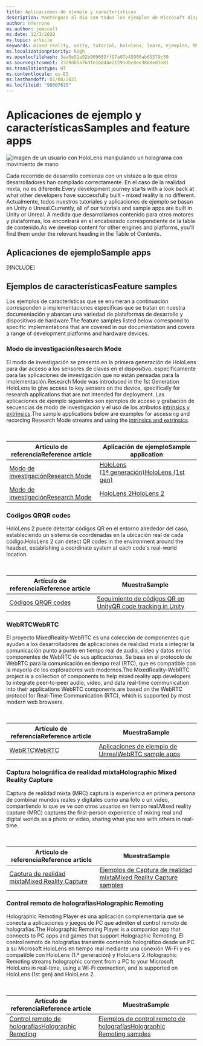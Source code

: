 ```yaml
---
title: Aplicaciones de ejemplo y características
description: Manténgase al día con todos los ejemplos de Microsoft disponibles y las aplicaciones de características de realidad mixta para HoloLens.
author: hferrone
ms.author: jemccull
ms.date: 12/3/2020
ms.topic: article
keywords: mixed reality, unity, tutorial, hololens, learn, ejemplos, MRTK, modo de investigación, HoloLens 2, códigos qr, WebRTC, captura de realidad mixta, control remoto de holografías, UX Tools
ms.localizationpriority: high
ms.openlocfilehash: 3aa0e51a92b909689ff97a07b45900ab65579c59
ms.sourcegitcommit: 2329db5a76dfe1b844e21291dbc8ee3888ed1b81
ms.translationtype: HT
ms.contentlocale: es-ES
ms.lasthandoff: 01/08/2021
ms.locfileid: "98007615"
---
```

# <a name="samples-and-feature-apps"></a><span data-ttu-id="87e2d-104">Aplicaciones de ejemplo y características</span><span class="sxs-lookup"><span data-stu-id="87e2d-104">Samples and feature apps</span></span>

![Imagen de un usuario con HoloLens manipulando un holograma con movimiento de mano](unreal/images/unreal-developer.jpg)

<span data-ttu-id="87e2d-106">Cada recorrido de desarrollo comienza con un vistazo a lo que otros desarrolladores han compilado correctamente. En el caso de la realidad mixta, no es diferente.</span><span class="sxs-lookup"><span data-stu-id="87e2d-106">Every development journey starts with a look back at what other developers have successfully built - mixed reality is no different.</span></span> <span data-ttu-id="87e2d-107">Actualmente, todos nuestros tutoriales y aplicaciones de ejemplo se basan en Unity o Unreal.</span><span class="sxs-lookup"><span data-stu-id="87e2d-107">Currently, all of our tutorials and sample apps are built in Unity or Unreal.</span></span> <span data-ttu-id="87e2d-108">A medida que desarrollamos contenido para otros motores y plataformas, los encontrará en el encabezado correspondiente de la tabla de contenido.</span><span class="sxs-lookup"><span data-stu-id="87e2d-108">As we develop content for other engines and platforms, you'll find them under the relevant heading in the Table of Contents.</span></span>

## <a name="sample-apps"></a><span data-ttu-id="87e2d-109">Aplicaciones de ejemplo</span><span class="sxs-lookup"><span data-stu-id="87e2d-109">Sample apps</span></span>

[!INCLUDE[](includes/tabs-samples.md)]

## <a name="feature-samples"></a><span data-ttu-id="87e2d-110">Ejemplos de características</span><span class="sxs-lookup"><span data-stu-id="87e2d-110">Feature samples</span></span>

<span data-ttu-id="87e2d-111">Los ejemplos de características que se enumeran a continuación corresponden a implementaciones específicas que se tratan en nuestra documentación y abarcan una variedad de plataformas de desarrollo y dispositivos de hardware.</span><span class="sxs-lookup"><span data-stu-id="87e2d-111">The feature samples listed below correspond to specific implementations that are covered in our documentation and covers a range of development platforms and hardware devices.</span></span>

### <a name="research-mode"></a><span data-ttu-id="87e2d-112">Modo de investigación</span><span class="sxs-lookup"><span data-stu-id="87e2d-112">Research Mode</span></span>

<span data-ttu-id="87e2d-113">El modo de investigación se presentó en la primera generación de HoloLens para dar acceso a los sensores de claves en el dispositivo, específicamente para las aplicaciones de investigación que no están pensadas para la implementación.</span><span class="sxs-lookup"><span data-stu-id="87e2d-113">Research Mode was introduced in the 1st Generation HoloLens to give access to key sensors on the device, specifically for research applications that are not intended for deployment.</span></span> <span data-ttu-id="87e2d-114">Las aplicaciones de ejemplo siguientes son ejemplos de acceso y grabación de secuencias de modo de investigación y el uso de los atributos [intrinsics y extrinsics](https://docs.microsoft.com/windows/mixed-reality/locatable-camera#locating-the-device-camera-in-the-world).</span><span class="sxs-lookup"><span data-stu-id="87e2d-114">The sample applications below are examples for accessing and recording Research Mode streams and using the [intrinsics and extrinsics](https://docs.microsoft.com/windows/mixed-reality/locatable-camera#locating-the-device-camera-in-the-world).</span></span>

<br>

| <span data-ttu-id="87e2d-115">Artículo de referencia</span><span class="sxs-lookup"><span data-stu-id="87e2d-115">Reference article</span></span> | <span data-ttu-id="87e2d-116">Aplicación de ejemplo</span><span class="sxs-lookup"><span data-stu-id="87e2d-116">Sample application</span></span> |
| --- | --- |
| [<span data-ttu-id="87e2d-117">Modo de investigación</span><span class="sxs-lookup"><span data-stu-id="87e2d-117">Research Mode</span></span>](platform-capabilities-and-apis/research-mode.md) | [<span data-ttu-id="87e2d-118">HoloLens (1ª generación)</span><span class="sxs-lookup"><span data-stu-id="87e2d-118">HoloLens (1st gen)</span></span>](https://github.com/microsoft/HoloLensForCV/tree/master/Samples) |
| [<span data-ttu-id="87e2d-119">Modo de investigación</span><span class="sxs-lookup"><span data-stu-id="87e2d-119">Research Mode</span></span>](platform-capabilities-and-apis/research-mode.md) | [<span data-ttu-id="87e2d-120">HoloLens 2</span><span class="sxs-lookup"><span data-stu-id="87e2d-120">HoloLens 2</span></span>](https://github.com/microsoft/HoloLens2ForCV/tree/main/Samples) |

### <a name="qr-codes"></a><span data-ttu-id="87e2d-121">Códigos QR</span><span class="sxs-lookup"><span data-stu-id="87e2d-121">QR codes</span></span>

<span data-ttu-id="87e2d-122">HoloLens 2 puede detectar códigos QR en el entorno alrededor del caso, estableciendo un sistema de coordenadas en la ubicación real de cada código.</span><span class="sxs-lookup"><span data-stu-id="87e2d-122">HoloLens 2 can detect QR codes in the environment around the headset, establishing a coordinate system at each code's real-world location.</span></span>

<br>

| <span data-ttu-id="87e2d-123">Artículo de referencia</span><span class="sxs-lookup"><span data-stu-id="87e2d-123">Reference article</span></span> | <span data-ttu-id="87e2d-124">Muestra</span><span class="sxs-lookup"><span data-stu-id="87e2d-124">Sample</span></span> |
| --- | --- |
| [<span data-ttu-id="87e2d-125">Códigos QR</span><span class="sxs-lookup"><span data-stu-id="87e2d-125">QR codes</span></span>](platform-capabilities-and-apis/qr-code-tracking.md) | [<span data-ttu-id="87e2d-126">Seguimiento de códigos QR en Unity</span><span class="sxs-lookup"><span data-stu-id="87e2d-126">QR code tracking in Unity</span></span>](https://github.com/chgatla-microsoft/QRTracking/tree/master/SampleQRCodes) |

### <a name="webrtc"></a><span data-ttu-id="87e2d-127">WebRTC</span><span class="sxs-lookup"><span data-stu-id="87e2d-127">WebRTC</span></span>

<span data-ttu-id="87e2d-128">El proyecto MixedReality-WebRTC es una colección de componentes que ayudan a los desarrolladores de aplicaciones de realidad mixta a integrar la comunicación punto a punto en tiempo real de audio, vídeo y datos en los componentes de WebRTC de sus aplicaciones. Se basa en el protocolo de WebRTC para la comunicación en tiempo real (RTC), que es compatible con la mayoría de los exploradores web modernos.</span><span class="sxs-lookup"><span data-stu-id="87e2d-128">The MixedReality-WebRTC project is a collection of components to help mixed reality app developers to integrate peer-to-peer audio, video, and data real-time communication into their applications WebRTC components are based on the WebRTC protocol for Real-Time Communication (RTC), which is supported by most modern web browsers.</span></span>

<br>

| <span data-ttu-id="87e2d-129">Artículo de referencia</span><span class="sxs-lookup"><span data-stu-id="87e2d-129">Reference article</span></span> | <span data-ttu-id="87e2d-130">Muestra</span><span class="sxs-lookup"><span data-stu-id="87e2d-130">Sample</span></span> |
| --- | --- |
| [<span data-ttu-id="87e2d-131">WebRTC</span><span class="sxs-lookup"><span data-stu-id="87e2d-131">WebRTC</span></span>](https://microsoft.github.io/MixedReality-WebRTC) | [<span data-ttu-id="87e2d-132">Aplicaciones de ejemplo de Unreal</span><span class="sxs-lookup"><span data-stu-id="87e2d-132">WebRTC sample apps</span></span>](https://github.com/microsoft/MixedReality-WebRTC/tree/master/examples) |

### <a name="holographic-mixed-reality-capture"></a><span data-ttu-id="87e2d-133">Captura holográfica de realidad mixta</span><span class="sxs-lookup"><span data-stu-id="87e2d-133">Holographic Mixed Reality Capture</span></span>

<span data-ttu-id="87e2d-134">Captura de realidad mixta (MRC) captura la experiencia en primera persona de combinar mundos reales y digitales como una foto o un vídeo, compartiendo lo que se ve con otros usuarios en tiempo real.</span><span class="sxs-lookup"><span data-stu-id="87e2d-134">Mixed reality capture (MRC) captures the first-person experience of mixing real and digital worlds as a photo or video, sharing what you see with others in real-time.</span></span>

<br>

| <span data-ttu-id="87e2d-135">Artículo de referencia</span><span class="sxs-lookup"><span data-stu-id="87e2d-135">Reference article</span></span> | <span data-ttu-id="87e2d-136">Muestra</span><span class="sxs-lookup"><span data-stu-id="87e2d-136">Sample</span></span> |
| --- | --- |
| [<span data-ttu-id="87e2d-137">Captura de realidad mixta</span><span class="sxs-lookup"><span data-stu-id="87e2d-137">Mixed Reality Capture</span></span>](platform-capabilities-and-apis/mixed-reality-capture-for-developers.md) | [<span data-ttu-id="87e2d-138">Ejemplos de Captura de realidad mixta</span><span class="sxs-lookup"><span data-stu-id="87e2d-138">Mixed Reality Capture samples</span></span>](https://docs.microsoft.com/samples/microsoft/windows-universal-samples/holographicmixedrealitycapture/) |

### <a name="holographic-remoting"></a><span data-ttu-id="87e2d-139">Control remoto de holografías</span><span class="sxs-lookup"><span data-stu-id="87e2d-139">Holographic Remoting</span></span>

<span data-ttu-id="87e2d-140">Holographic Remoting Player es una aplicación complementaria que se conecta a aplicaciones y juegos de PC que admiten el control remoto de holografías.</span><span class="sxs-lookup"><span data-stu-id="87e2d-140">The Holographic Remoting Player is a companion app that connects to PC apps and games that support Holographic Remoting.</span></span> <span data-ttu-id="87e2d-141">El control remoto de holografías transmite contenido holográfico desde un PC a su Microsoft HoloLens en tiempo real mediante una conexión Wi-Fi y es compatible con HoloLens (1.ª generación) y HoloLens 2.</span><span class="sxs-lookup"><span data-stu-id="87e2d-141">Holographic Remoting streams holographic content from a PC to your Microsoft HoloLens in real-time, using a Wi-Fi connection, and is supported on HoloLens (1st gen) and HoloLens 2.</span></span>

<br>

| <span data-ttu-id="87e2d-142">Artículo de referencia</span><span class="sxs-lookup"><span data-stu-id="87e2d-142">Reference article</span></span> | <span data-ttu-id="87e2d-143">Muestra</span><span class="sxs-lookup"><span data-stu-id="87e2d-143">Sample</span></span> |
| --- | --- |
| [<span data-ttu-id="87e2d-144">Control remoto de holografías</span><span class="sxs-lookup"><span data-stu-id="87e2d-144">Holographic Remoting</span></span>](platform-capabilities-and-apis/holographic-remoting-player.md) | [<span data-ttu-id="87e2d-145">Ejemplos de control remoto de holografías</span><span class="sxs-lookup"><span data-stu-id="87e2d-145">Holographic Remoting samples</span></span>](https://github.com/microsoft/MixedReality-HolographicRemoting-Samples) |